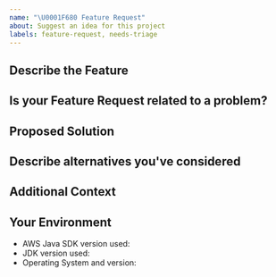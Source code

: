 ```yaml
---
name: "\U0001F680 Feature Request"
about: Suggest an idea for this project
labels: feature-request, needs-triage
---
```


<!--- Provide a general summary of the issue in the Title above -->

## Describe the Feature
<!--- A clear and concise description of the feature you are proposing -->

## Is your Feature Request related to a problem?
<!--- A description of the issue, e.g. I'm always frustrated when... -->

## Proposed Solution
<!--- Not required, but suggest how to implement the addition or change -->

## Describe alternatives you've considered
<!--- Any alternative solutions or features you've considered -->

## Additional Context
<!--- How has this issue affected you? What are you trying to accomplish? -->
<!--- Providing context helps us come up with a solution that is most useful in the real world -->

## Your Environment
<!--- Include as many relevant details as possible about your environment -->
* AWS Java SDK version used:
* JDK version used:
* Operating System and version:
